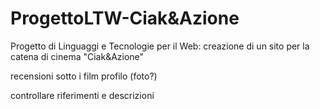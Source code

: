 # ProgettoLTW-Ciak&Azione

Progetto di Linguaggi e Tecnologie per il Web: creazione di un sito per la catena di cinema "Ciak&Azione"

recensioni sotto i film
profilo (foto?)

controllare riferimenti e descrizioni



